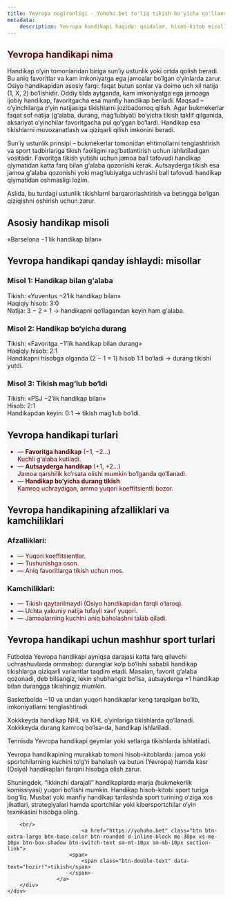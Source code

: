 ```yaml
---
title: Yevropa nogironligi - Yohoho.bet to'liq tikish bo'yicha qo'llanma
metadata:
    description: Yevropa handikapi haqida: qoidalar, hisob-kitob misollari, turlari, afzalliklari va kamchiliklari hamda mashhur sport turlari.
---
```

 
 
<section class="cover-background" style="background-color: #f6f6f6;">
    <div class="container">
    <div class="row text-justify mb-3">
        <div class="col">
		<h1 style="color: #5e020a;">Yevropa handikapi nima</h1>
<p>Handikap o‘yin tomonlaridan biriga sun’iy ustunlik yoki ortda qolish beradi. Bu aniq favoritlar va kam imkoniyatga ega jamoalar bo‘lgan o‘yinlarda zarur. Osiyo handikapidan asosiy farqi: faqat butun sonlar va doimo uch xil natija (1, X, 2) bo‘lishidir. Oddiy tilda aytganda, kam imkoniyatga ega jamoaga ijobiy handikap, favoritgacha esa manfiy handikap beriladi. Maqsad – o‘yinchilarga o‘yin natijasiga tikishlarni jozibadorroq qilish. Agar bukmekerlar faqat sof natija (g‘alaba, durang, mag‘lubiyat) bo‘yicha tikish taklif qilganida, aksariyat o‘yinchilar favoritgacha pul qo‘ygan bo‘lardi. Handikap esa tikishlarni muvozanatlash va qiziqarli qilish imkonini beradi.</p>
    <p>Sun’iy ustunlik prinsipi – bukmekerlar tomonidan ehtimollarni tenglashtirish va sport tadbirlariga tikish faolligini rag‘batlantirish uchun ishlatiladigan vositadir. Favoritga tikish yutishi uchun jamoa ball tafovudi handikap qiymatidan katta farq bilan g‘alaba qozonishi kerak. Autsayderga tikish esa jamoa g‘alaba qozonishi yoki mag‘lubiyatga uchrashi ball tafovudi handikap qiymatidan oshmasligi lozim.</p>
    <p>Aslida, bu turdagi ustunlik tikishlarni barqarorlashtirish va betingga bo‘lgan qiziqishni oshirish uchun zarur.</p>
    <h2>Asosiy handikap misoli</h2>
    <p>«Barselona −1’lik handikap bilan»</p>
    <h2>Yevropa handikapi qanday ishlaydi: misollar</h2>
    <h3>Misol 1: Handikap bilan g‘alaba</h3>
    <p>
      Tikish: «Yuventus −2’lik handikap bilan»<br>
      Haqiqiy hisob: 3:0<br>
      Natija: 3 − 2 = 1 → handikapni qo‘llagandan keyin ham g‘alaba.
    </p>
    <h3>Misol 2: Handikap bo‘yicha durang</h3>
    <p>
      Tikish: «Favoritga −1’lik handikap bilan durang»<br>
      Haqiqiy hisob: 2:1<br>
      Handikapni hisobga olganda (2 − 1 = 1) hisob 1:1 bo‘ladi → durang tikishi yutdi.
    </p>
    <h3>Misol 3: Tikish mag‘lub bo‘ldi</h3>
    <p>
      Tikish: «PSJ −2’lik handikap bilan»<br>
      Hisob: 2:1<br>
      Handikapdan keyin: 0:1 → tikish mag‘lub bo‘ldi.
    </p>
    <h2>Yevropa handikapi turlari</h2>
    <ul>
      <li style="color: #5e020a;">— <strong>Favoritga handikap</strong> (−1, −2…)<br>Kuchli g‘alaba kutiladi.</li>
      <li style="color: #5e020a;">— <strong>Autsayderga handikap</strong> (+1, +2…)<br>Jamoa qarshilik ko‘rsata olishi mumkin bo‘lganda qo‘llanadi.</li>
      <li style="color: #5e020a;">— <strong>Handikap bo‘yicha durang tikish</strong><br>Kamroq uchraydigan, ammo yuqori koeffitsientli bozor.</li>
    </ul>
    <h2>Yevropa handikapining afzalliklari va kamchiliklari</h2>
    <h3>Afzalliklari:</h3>
    <ul>
      <li style="color: #5e020a;">— Yuqori koeffitsientlar.</li>
      <li style="color: #5e020a;">— Tushunishga oson.</li>
      <li style="color: #5e020a;">— Aniq favoritlarga tikish uchun mos.</li>
    </ul>
    <h3>Kamchiliklari:</h3>
    <ul>
      <li style="color: #5e020a;">— Tikish qaytarilmaydi (Osiyo handikapidan farqli o‘laroq).</li>
      <li style="color: #5e020a;">— Uchta yakuniy natija tufayli xavf yuqori.</li>
      <li style="color: #5e020a;">— Jamoalarning kuchini aniq baholashni talab qiladi.</li>
    </ul>
    <h2>Yevropa handikapi uchun mashhur sport turlari</h2>
    <p>Futbolda Yevropa handikapi ayniqsa darajasi katta farq qiluvchi uchrashuvlarda ommabop: duranglar ko‘p bo‘lishi sababli handikap tikishlarga qiziqarli variantlar taqdim etadi. Masalan, favorit g‘alaba qozonadi, deb bilsangiz, lekin shubhangiz bo‘lsa, autsayderga +1 handikap bilan durangga tikishingiz mumkin.</p>
    <p>Basketbolda −10 va undan yuqori handikaplar keng tarqalgan bo‘lib, imkoniyatlarni tenglashtiradi.</p>
    <p>Xokkkeyda handikap NHL va KHL o‘yinlariga tikishlarda qo‘llanadi. Xokkkeyda durang kamroq bo‘lsa-da, handikap ishlatiladi.</p>
    <p>Tennisda Yevropa handikapi geymlar yoki setlarga tikishlarda ishlatiladi.</p>
    <p>Yevropa handikapining murakkab tomoni hisob-kitoblarda: jamoa yoki sportchilarning kuchini to‘g‘ri baholash va butun (Yevropa) hamda kasr (Osiyo) handikaplari farqini hisobga olish zarur.</p>
    <p>Shuningdek, “ikkinchi darajali” handikaplarda marja (bukmekerlik komissiyasi) yuqori bo‘lishi mumkin. Handikap hisob-kitobi sport turiga bog‘liq. Musbat yoki manfiy handikap tanlashda sport turining o‘ziga xos jihatlari, strategiyalari hamda sportchilar yoki kibersportchilar o‘yin texnikasini hisobga oling.</p>

		<br/>
		                    <a href="https://yohoho.bet" class="btn btn-extra-large btn-base-color btn-rounded d-inline-block me-30px xs-me-10px btn-box-shadow btn-switch-text sm-mt-10px sm-mb-10px section-link">
                        <span>
                            <span class="btn-double-text" data-text="hozir!">tikish</span>
                        </span>
                    </a>
        </div>
    </div>                
</div>
</section> 
 
 








